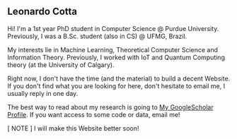 ## Leonardo Cotta

Hi! I'm a 1st year PhD student in Computer Science @ Purdue University. Previously, I was a B.Sc. student (also in CS) @ UFMG, Brazil.

My interests lie in Machine Learning, Theoretical Computer Science and Information Theory. Previously, I worked with IoT and Quantum Computing theory (at the University of Calgary).

Right now, I don't have the time (and the material) to build a decent Website. If you don't find what you are looking for here, don't hesitate to email me, I usually reply in one day.

The best way to read about my research is going to [My GoogleScholar Profile](https://goo.gl/zrNQue). If you want access to some code or data, email me!

[ NOTE ] I will make this Website better soon!
